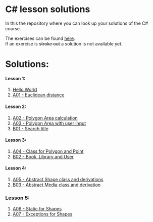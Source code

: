 # C\# lesson solutions

In this the repository where you can look up your solutions of the C# course.

The exercises can be found [here](http://fsr.github.io/csharp-lessons/).  
If an exercise is ~~stroke out~~ a solution is not available yet.

# Solutions:
#### Lesson 1:
1. [Hello World](01_grundlagen_1/hello_world.cs)
2. [A01 - Euclidean distance](01_grundlagen_1/a01_euclidean_distance.cs)

#### Lesson 2:
1. [A02 - Polygon Area calculation](02_grundlagen_2/a02_polygon_area_1.cs)
2. [A03 - Polygon Area with user input](02_grundlagen_2/a03_polygon_area_2.cs)
3. [B01 - Search title](02_grundlagen_2/b01_search_title.cs)

#### Lesson 3:
1. [A04 - Class for Polygon and Point](03_objektorientierung/A04_polygon_point_class/)
2. [B02 - Book, Library and User](03_objektorientierung/B02_book_library_user/)

#### Lesson 4:
1. [A05 - Abstract Shape class and derivations](04_vererbung_und_polymorphie/A05_abstract_shapes/)
2. [B03 - Abstract Media class and derivation](04_vererbung_und_polymorphie/B03_abstract_media/)

### Lesson 5:
1. [A06 - Static for Shapes](05_null_exceptions_schluesselwoerter/A06_static_for_shapes/)
2. [A07 - Exceptions for Shapes](05_null_exceptions_schluesselwoerter/A07_exception_for_shapes)